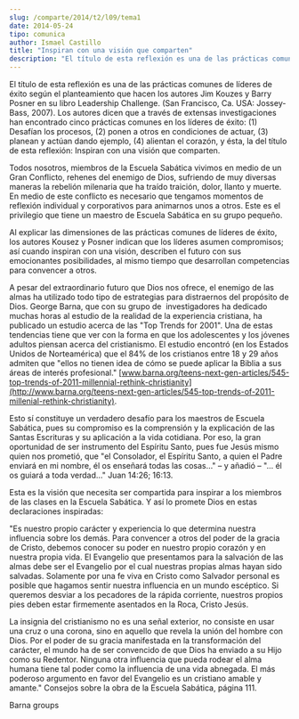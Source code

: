 ```yaml
---
slug: /comparte/2014/t2/l09/tema1
date: 2014-05-24
tipo: comunica
author: Ismael Castillo
title: "Inspiran con una visión que comparten"
description: "El título de esta reflexión es una de las prácticas comunes de líderes de éxito  según el planteamiento que hacen los autores Jim Kouzes y Barry Posner en su  libro Leadership Challenge. (San Francisco, Ca. USA: Jossey-Bass, 2007). Los  autores dicen que a través de extensas i..."
---
```


El título de esta reflexión es una de las prácticas comunes de líderes de éxito según el planteamiento que hacen los autores Jim Kouzes y Barry Posner en su libro Leadership Challenge. (San Francisco, Ca. USA: Jossey-Bass, 2007). Los autores dicen que a través de extensas investigaciones han encontrado cinco prácticas comunes en los líderes de éxito: (1) Desafían los procesos, (2) ponen a otros en condiciones de actuar, (3) planean y actúan dando ejemplo, (4) alientan el corazón, y ésta, la del título de esta reflexión: Inspiran con una visión que comparten.

Todos nosotros, miembros de la Escuela Sabática vivimos en medio de un Gran Conflicto, rehenes del enemigo de Dios, sufriendo de muy diversas maneras la rebelión milenaria que ha traído traición, dolor, llanto y muerte. En medio de este conflicto es necesario que tengamos momentos de reflexión individual y corporativos para animarnos unos a otros. Este es el privilegio que tiene un maestro de Escuela Sabática en su grupo pequeño.

Al explicar las dimensiones de las prácticas comunes de líderes de éxito, los autores Kousez y Posner indican que los líderes asumen compromisos; así cuando inspiran con una visión, describen el futuro con sus emocionantes posibilidades, al mismo tiempo que desarrollan competencias para convencer a otros.

A pesar del extraordinario futuro que Dios nos ofrece, el enemigo de las almas ha utilizado todo tipo de estrategias para distraernos del propósito de Dios. George Barna, que con su grupo de  investigadores ha dedicado muchas horas al estudio de la realidad de la experiencia cristiana, ha publicado un estudio acerca de las "Top Trends for 2001". Una de estas tendencias tiene que ver con la forma en que los adolescentes y los jóvenes adultos piensan acerca del cristianismo. El estudio encontró (en los Estados Unidos de Norteamérica) que el 84% de los cristianos entre 18 y 29 años admiten que "ellos no tienen idea de cómo se puede aplicar la Biblia a sus áreas de interés profesional." [www.barna.org/teens-next-gen-articles/545-top-trends-of-2011-millennial-rethink-christianity](http://www.barna.org/teens-next-gen-articles/545-top-trends-of-2011-millenial-rethink-christianity).

Esto sí constituye un verdadero desafío para los maestros de Escuela Sabática, pues su compromiso es la comprensión y la explicación de las Santas Escrituras y su aplicación a la vida cotidiana. Por eso, la gran oportunidad de ser instrumento del Espíritu Santo, pues fue Jesús mismo quien nos prometió, que "el Consolador, el Espíritu Santo, a quien el Padre enviará en mi nombre, él os enseñará todas las cosas…" – y añadió – "… él os guiará a toda verdad…" Juan 14:26; 16:13.

Esta es la visión que necesita ser compartida para inspirar a los miembros de las clases en la Escuela Sabática. Y así lo promete Dios en estas declaraciones inspiradas:

"Es nuestro propio carácter y experiencia lo que determina nuestra influencia sobre los demás. Para convencer a otros del poder de la gracia de Cristo, debemos conocer su poder en nuestro propio corazón y en nuestra propia vida. El Evangelio que presentamos para la salvación de las almas debe ser el Evangelio por el cual nuestras propias almas hayan sido salvadas. Solamente por una fe viva en Cristo como Salvador personal es posible que hagamos sentir nuestra influencia en un mundo escéptico. Si queremos desviar a los pecadores de la rápida corriente, nuestros propios pies deben estar firmemente asentados en la Roca, Cristo Jesús.

La insignia del cristianismo no es una señal exterior, no consiste en usar una cruz o una corona, sino en aquello que revela la unión del hombre con Dios. Por el poder de su gracia manifestada en la transformación del carácter, el mundo ha de ser convencido de que Dios ha enviado a su Hijo como su Redentor. Ninguna otra influencia que pueda rodear el alma humana tiene tal poder como la influencia de una vida abnegada. El más poderoso argumento en favor del Evangelio es un cristiano amable y amante." Consejos sobre la obra de la Escuela Sabática, página 111.

Barna groups
